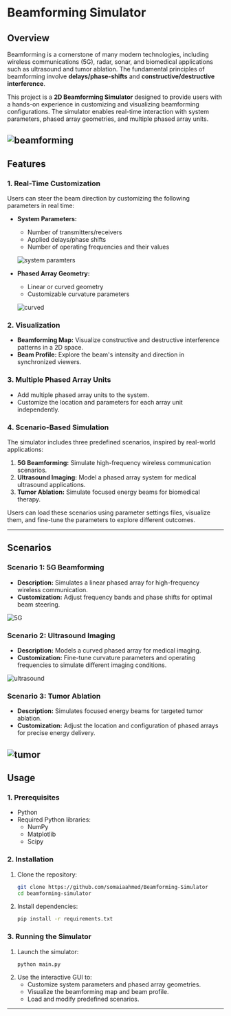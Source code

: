 # Beamforming Simulator

## Overview

Beamforming is a cornerstone of many modern technologies, including wireless communications (5G), radar, sonar, and biomedical applications such as ultrasound and tumor ablation. The fundamental principles of beamforming involve **delays/phase-shifts** and **constructive/destructive interference**.  

This project is a **2D Beamforming Simulator** designed to provide users with a hands-on experience in customizing and visualizing beamforming configurations. The simulator enables real-time interaction with system parameters, phased array geometries, and multiple phased array units.

![beamforming](imgs/beamforming.png)
---

## Features

### 1. Real-Time Customization
Users can steer the beam direction by customizing the following parameters in real time:
- **System Parameters:**
  - Number of transmitters/receivers
  - Applied delays/phase shifts
  - Number of operating frequencies and their values

  ![system paramters](imgs/params.png)

- **Phased Array Geometry:**
  - Linear or curved geometry
  - Customizable curvature parameters

  ![curved](imgs/curved.png)

### 2. Visualization
- **Beamforming Map:** Visualize constructive and destructive interference patterns in a 2D space.
- **Beam Profile:** Explore the beam's intensity and direction in synchronized viewers.

### 3. Multiple Phased Array Units
- Add multiple phased array units to the system.
- Customize the location and parameters for each array unit independently.

### 4. Scenario-Based Simulation
The simulator includes three predefined scenarios, inspired by real-world applications:
1. **5G Beamforming:** Simulate high-frequency wireless communication scenarios.
2. **Ultrasound Imaging:** Model a phased array system for medical ultrasound applications.
3. **Tumor Ablation:** Simulate focused energy beams for biomedical therapy.

Users can load these scenarios using parameter settings files, visualize them, and fine-tune the parameters to explore different outcomes.

---
## Scenarios

### Scenario 1: 5G Beamforming
- **Description:** Simulates a linear phased array for high-frequency wireless communication.
- **Customization:** Adjust frequency bands and phase shifts for optimal beam steering.

![5G](imgs/5G.png)

### Scenario 2: Ultrasound Imaging
- **Description:** Models a curved phased array for medical imaging.
- **Customization:** Fine-tune curvature parameters and operating frequencies to simulate different imaging conditions.

![ultrasound](imgs/ultrasound.png)

### Scenario 3: Tumor Ablation
- **Description:** Simulates focused energy beams for targeted tumor ablation.
- **Customization:** Adjust the location and configuration of phased arrays for precise energy delivery.

![tumor](imgs/tumor.png)
---

## Usage

### 1. Prerequisites
- Python 
- Required Python libraries:
  - NumPy
  - Matplotlib
  - Scipy

### 2. Installation
1. Clone the repository:
   ```bash
   git clone https://github.com/somaiaahmed/Beamforming-Simulator
   cd beamforming-simulator
   ```
2. Install dependencies:
   ```bash
   pip install -r requirements.txt
   ```

### 3. Running the Simulator
1. Launch the simulator:
   ```bash
   python main.py
   ```
2. Use the interactive GUI to:
   - Customize system parameters and phased array geometries.
   - Visualize the beamforming map and beam profile.
   - Load and modify predefined scenarios.

---




